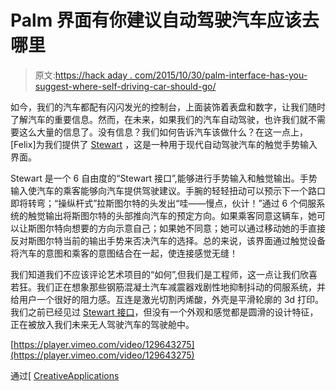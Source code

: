 # Palm 界面有你建议自动驾驶汽车应该去哪里

> 原文:[https://hack aday . com/2015/10/30/palm-interface-has-you-suggest-where-self-driving-car-should-go/](https://hackaday.com/2015/10/30/palm-interface-has-you-suggest-where-self-driving-car-should-go/)

如今，我们的汽车都配有闪闪发光的控制台，上面装饰着表盘和数字，让我们随时了解汽车的重要信息。然而，在未来，如果我们的汽车自动驾驶，也许我们就不需要这么大量的信息了。没有信息？我们如何告诉汽车该做什么？在这一点上，[Felix]为我们提供了 [Stewart](http://felixros.com/stewart.html) ，这是一种用于现代自动驾驶汽车的触觉手势输入界面。

Stewart 是一个 6 自由度的“Stewart 接口”,能够进行手势输入和触觉输出。手势输入使汽车的乘客能够向汽车提供驾驶建议。手腕的轻轻扭动可以预示下一个路口即将转弯；“操纵杆式”拉斯图尔特的头发出“哇——慢点，伙计！”通过 6 个伺服系统的触觉输出将斯图尔特的头部推向汽车的预定方向。如果乘客同意这辆车，她可以让斯图尔特向想要的方向示意自己；如果她不同意；她可以通过移动她的手直接反对斯图尔特当前的输出手势来否决汽车的选择。总的来说，该界面通过触觉设备将汽车的意图和乘客的意图结合在一起，使连接感觉无缝！

我们知道我们不应该评论艺术项目的“如何”,但我们是工程师，这一点让我们欣喜若狂。我们正在想象那些钢筋混凝土汽车减震器戏剧性地抑制抖动的伺服系统，并给用户一个很好的阻力感。互连是激光切割丙烯酸，外壳是平滑轮廓的 3d 打印。我们之前已经见过 [Stewart 接口](https://hackaday.com/tag/stewart-platform/)，但没有一个外观和感觉都是圆滑的设计特征，正在被放入我们未来无人驾驶汽车的驾驶舱中。

[https://player.vimeo.com/video/129643275](https://player.vimeo.com/video/129643275)

通过[ [CreativeApplications](http://www.creativeapplications.net/)